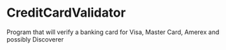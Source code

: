 # CreditCardValidator
Program that will verify a banking card for Visa, Master Card, Amerex and possibly Discoverer

